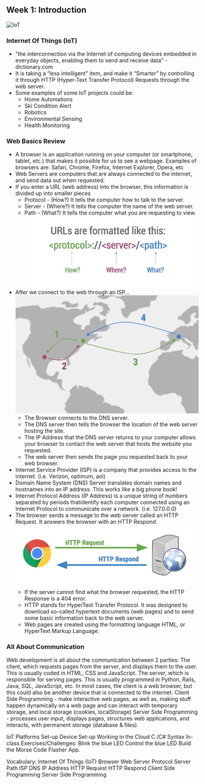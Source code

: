 ## Week 1: Introduction

![IoT](https://www.enterrasolutions.com/media/IoT1-300x300.png "IoT")

### Internet Of Things (IoT)
* “the interconnection via the Internet of computing devices embedded in everyday objects, enabling them to send and receive data” - dictionary.com
* It is taking a “less intelligent” item, and make it “Smarter” by controlling it through HTTP (Hyper-Text Transfer Protocol)  Requests through the web server.
* Some examples of some IoT projects could be:
    * Home Automations
    * Ski Condition Alert
    * Robotics
    * Environmental Sensing
    * Health Monitoring

### Web Basics Review
* A browser is an application running on your computer (or smartphone, tablet, etc.) that makes it possible for us to see a webpage. Examples of browsers are: Safari, Chrome, Firefox, Internet Explorer, Opera, etc
* Web Servers are computers that are always connected to the internet, and send data out when requested. 
* If you enter a URL (web address) into the browser, this information is divided up into smaller pieces
    * Protocol - (How?) It tells the computer how to talk to the server.
    * Server - (Where?) It tells the computer the name of the web server.
    * Path - (What?) It tells the computer what you are requesting to view. 
![URL FORMAT](https://github.com/compagnb/w18_intro_to_iot/blob/master/imgs/urlformat.png "url format")
* After we connect to the web through an ISP...
![MAP](https://github.com/compagnb/w18_intro_to_iot/blob/master/imgs/map.png "map")
    * The Browser connects to the DNS server.
    * The DNS server then tells the browser the location of the web server hosting the site.
    * The IP Address that the DNS server returns to your computer allows your browser to contact the web server that hosts the website you requested.
    * The web server then sends the page you requested back to your web browser.
* Internet Service Provider (ISP) is a company that provides access to the internet. (i.e. Verizon, optimum, aol)
* Domain Name System (DNS) Server translates domain names and hostnames into an IP address. This works like a big phone book! 
* Internet Protocol Address (IP Address) is a unique string of numbers separated by periods thatidentify each computer connected using an Internet Protocol to communicate over a network. (i.e. 127.0.0.0)
* The browser sends a message to the web server called an HTTP Request. It answers the browser with an HTTP Respond. 
![MAP](https://github.com/compagnb/w18_intro_to_iot/blob/master/imgs/httprr.png "map")
    * If the server cannot find what the browser requested, the HTTP Response is a 404 error. 
    * HTTP stands for HyperText Transfer Protocol. It was designed to download so-called hypertext documents (web pages) and to send some basic information back to the web server.
    * Web pages are created using the formatting language HTML, or HyperText Markup Language.

### All About Communication
Web development is all about the communication between 2 parties:
The client, which requests pages from the server, and displays them to the user. This is usually coded in HTML, CSS and JavaScript.
The server, which is responsible for serving pages. This is usually programmed in Python, Rails, Java, SQL, JavaScript, etc.
In most cases, the client is a web browser, but this could also be another device that is connected to the internet.
Client Side Programming - make interactive web pages, as well as, making stuff happen dynamically on a web page and can interact with temporary storage, and local storage (cookies, localStorage) 
Server Side Programming - processes user input, displays pages, structures web applications, and interacts, with permanent storage (database & files).



IoT Platforms
Set-up
Device Set-up
Working in the Cloud 
C /C# Syntax
In-class Exercises/Challenges: 
Blink the blue LED
Control the blue LED
Build the Morse Code Flasher App.

Vocabulary:
Internet Of Things (IoT)
Browser
Web Server
Protocol
Server
Path
ISP
DNS
IP Address
HTTP Request
HTTP Respond
Client Side Programming
Server Side Programming




